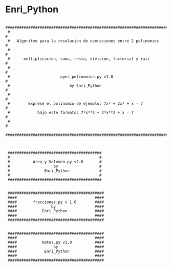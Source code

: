 # Enri_Python
     #######################################################################
     #                                                                     #
     #   Algoritmo para la resolucion de operaciones entre 2 polinomios    #
     #                                                                     #
     #      multiplicacion, suma, resta, division, factorial y raiz        #
     #                                                                     #
     #                      oper_polinomios.py v1.0                        #
     #                          by Enri_Python                             #
     #                                                                     #
     #        Exprese el polinomio de ejemplo: 7x³ + 2x² + x - 7           #
     #            bajo este formato: 7*x**3 + 2*x**2 + x - 7               #
     #                                                                     #
     #######################################################################
     
     
     
     #########################################
     #                                       #
     #          Area_y_Volumen.py v2.0       #
     #                   by                  #
     #               Enri_Python             #
     #                                       #
     #########################################
     
     
     ##########################################
     ####                                  ####
     ####       fracciones.py v 1.0        ####
     ####               by                 ####
     ####           Enri_Python            ####
     ####                                  ####
     ##########################################
     
     
     ##########################################
     ####                                  ####
     ####           mates.py v1.0          ####
     ####                by                ####
     ####            Enri_Python           ####
     ####                                  ####
     ##########################################
